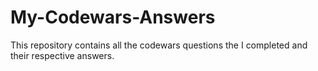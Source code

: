 # My-Codewars-Answers
This repository contains all the codewars questions the I completed and their respective answers.
